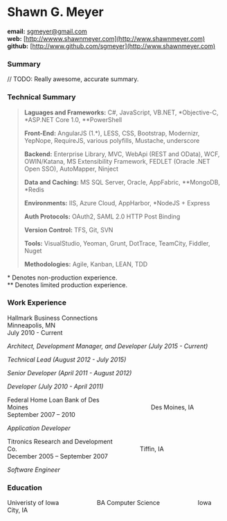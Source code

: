 # Shawn G. Meyer
**email:** sgmeyer@gmail.com  
**web:** [http://wwww.shawnmeyer.com](http://www.shawnmeyer.com)  
**github:** [http://www.github.com/sgmeyer](http://www.shawnmeyer.com)


### Summary
// TODO: Really awesome, accurate summary.

### Technical Summary
> **Laguages and Frameworks:** C#, JavaScript, VB.NET, \*Objective-C, \*ASP.NET Core 1.0, \*\*PowerShell
>
> **Front-End:** AngularJS (1.\*), LESS, CSS, Bootstrap, Modernizr, YepNope, RequireJS, various polyfills, Mustache, underscore
>
> **Backend:** Enterprise Library, MVC, WebApi (REST and OData), WCF, OWIN/Katana, MS Extensibility Framework, FEDLET (Oracle .NET Open SSO), AutoMapper, Ninject
>
> **Data and Caching:** MS SQL Server, Oracle, AppFabric, \*\*MongoDB, \*Redis
>
> **Environments:** IIS, Azure Cloud, AppHarbor, \*NodeJS + Express
>
> **Auth Protocols:** OAuth2, SAML 2.0 HTTP Post Binding
>
> **Version Control:** TFS, Git, SVN
>
> **Tools:** VisualStudio, Yeoman, Grunt, DotTrace, TeamCity, Fiddler, Nuget
>
> **Methodologies:** Agile, Kanban, LEAN, TDD

\* Denotes non-production experience.  
\*\* Denotes limited production experience.

### Work Experience
<span style="margin-right: 20em;">Hallmark Business Connections</span>
<span>Minneapolis, MN</span>  
July 2010 - Current

_Architect, Development Manager, and Developer (July 2015 - Current)_

_Technical Lead (August 2012 - July 2015)_

_Senior Developer (April 2011 - August 2012)_

_Developer (July 2010 - April 2011)_

<span style="margin-right: 20em;">Federal Home Loan Bank of Des Moines</span>
<span>Des Moines, IA</span>  
September 2007 – 2010

_Application Developer_

<span style="margin-right: 20em;">Titronics Research and Development Co.</span>
<span>Tiffin, IA</span>  
December 2005 – September 2007

_Software Engineer_

### Education
<span style="margin-right: 6em;">Univeristy of Iowa</span>
<span style="margin-right: 6em;">BA Computer Science</span>
<span style="">Iowa City, IA</span>
